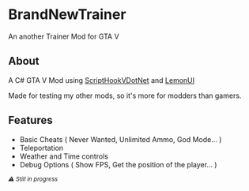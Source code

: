 # BrandNewTrainer
An another Trainer Mod for GTA V

## About

A C# GTA V Mod using [ScriptHookVDotNet](https://github.com/crosire/scripthookvdotnet) and [LemonUI](https://github.com/LemonUIbyLemon/LemonUI)

Made for testing my other mods, so it's more for modders than gamers.

## Features
- Basic Cheats ( Never Wanted, Unlimited Ammo, God Mode... )
- Teleportation
- Weather and Time controls
- Debug Options ( Show FPS, Get the position of the player... )

<sub>*:warning: Still in progress*</sub>
